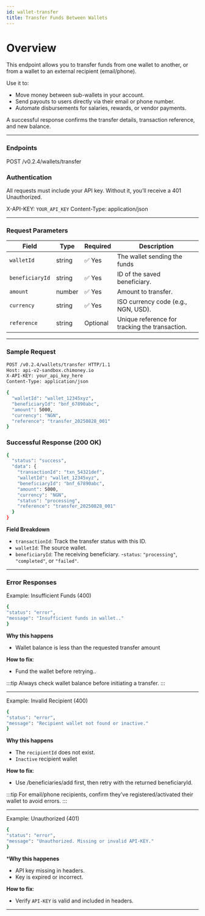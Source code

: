 ```yaml
---
id: wallet-transfer
title: Transfer Funds Between Wallets
---
```


# Overview

This endpoint allows you to transfer funds from one wallet to another, or from a wallet to an external recipient (email/phone).

Use it to:
- Move money between sub-wallets in your account.
- Send payouts to users directly via their email or phone number.
- Automate disbursements for salaries, rewards, or vendor payments.

A successful response confirms the transfer details, transaction reference, and new balance.

---
### Endpoints
POST /v0.2.4/wallets/transfer

### Authentication
All requests must include your API key. Without it, you’ll receive a 401 Unauthorized.

X-API-KEY: `YOUR_API_KEY`
Content-Type: application/json

---
### Request Parameters 
| Field           | Type   | Required | Description                                    |
| --------------- | ------ | -------- | ---------------------------------------------- |
| `walletId`      | string | ✅ Yes    | The wallet sending the funds                  |
| `beneficiaryId` | string | ✅ Yes    | ID of the saved beneficiary.                   |
| `amount`        | number | ✅ Yes    | Amount to transfer.                            |
| `currency`      | string | ✅ Yes    | ISO currency code (e.g., NGN, USD).            |
| `reference`     | string | Optional | Unique reference for tracking the transaction. |



---
### Sample Request
```bash
POST /v0.2.4/wallets/transfer HTTP/1.1
Host: api-v2-sandbox.chimoney.io
X-API-KEY: your_api_key_here
Content-Type: application/json

{
  "walletId": "wallet_12345xyz",
  "beneficiaryId": "bnf_67890abc",
  "amount": 5000,
  "currency": "NGN",
  "reference": "transfer_20250828_001"
}
```


### Successful Response (200 OK)
```bash 
{
  "status": "success",
  "data": {
    "transactionId": "txn_54321def",
    "walletId": "wallet_12345xyz",
    "beneficiaryId": "bnf_67890abc",
    "amount": 5000,
    "currency": "NGN",
    "status": "processing",
    "reference": "transfer_20250828_001"
  }
}

```
**Field Breakdown**
- `transactionId`: Track the transfer status with this ID.
- `walletId`: The source wallet.
- `beneficiaryId`: The receiving beneficiary.
 -`status`: `"processing"`, `"completed"`, or `"failed"`.

---

### Error Responses 
Example: Insufficient Funds (400)
```bash
{
"status": "error",
"message": "Insufficient funds in wallet.."
}
```

**Why this happens**
- Wallet balance is less than the requested transfer amount

**How to fix**:
- Fund the wallet before retrying..

:::tip
Always check wallet balance before initiating a transfer.
:::

---

Example: Invalid Recipient (400)
```bash
{
"status": "error",
"message": "Recipient wallet not found or inactive."
}
```

**Why this happens** 
-  The `recipientId` does not exist.
- `Inactive` recipient wallet

**How to fix**:
- Use /beneficiaries/add first, then retry with the returned beneficiaryId.

:::tip
For email/phone recipients, confirm they’ve registered/activated their wallet to avoid errors.
:::

---
Example: Unauthorized (401)
```bash 
{
"status": "error",
"message": "Unauthorized. Missing or invalid API-KEY."
}
```
***Why this happenes**
- API key missing in headers.
- Key is expired or incorrect.

**How to fix**:
- Verify `API-KEY` is valid and included in headers.

---
